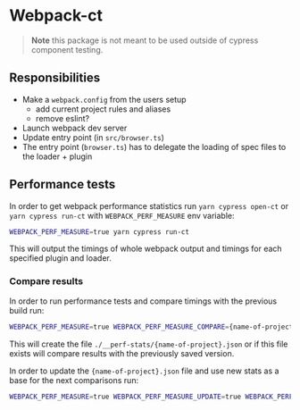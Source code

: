 # Webpack-ct

> **Note** this package is not meant to be used outside of cypress component testing.

## Responsibilities

- Make a `webpack.config` from the users setup
    - add current project rules and aliases
    - remove eslint?
- Launch webpack dev server
- Update entry point (in `src/browser.ts`)
- The entry point (`browser.ts`) has to delegate the loading of spec files to the loader + plugin

## Performance tests 

In order to get webpack performance statistics run `yarn cypress open-ct` or `yarn cypress run-ct` with `WEBPACK_PERF_MEASURE` env variable:

```sh
WEBPACK_PERF_MEASURE=true yarn cypress run-ct
```

This will output the timings of whole webpack output and timings for each specified plugin and loader. 

### Compare results

In order to run performance tests and compare timings with the previous build run:

```sh
WEBPACK_PERF_MEASURE=true WEBPACK_PERF_MEASURE_COMPARE={name-of-project} yarn cypress run-ct
```

This will create the file `./__perf-stats/{name-of-project}.json` or if this file exists will compare results with the previously saved version. 

In order to update the `{name-of-project}.json` file and use new stats as a base for the next comparisons run:  

```sh
WEBPACK_PERF_MEASURE=true WEBPACK_PERF_MEASURE_UPDATE=true WEBPACK_PERF_MEASURE_COMPARE={name-of-project} yarn cypress run-ct
```
